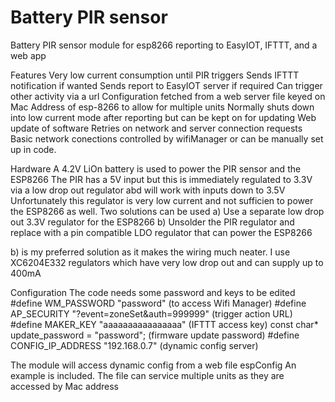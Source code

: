 # Battery PIR sensor
Battery PIR sensor module for esp8266 reporting to EasyIOT, IFTTT, and a web app

Features
Very low current consumption until PIR triggers
Sends IFTTT notification if wanted
Sends report to EasyIOT server if required
Can trigger other activity via a url
Configuration fetched from a web server file keyed on Mac Address of esp-8266 to allow for multiple units
Normally shuts down into low current mode after reporting but can be kept on for updating
Web update of software
Retries on network and server connection requests
Basic network conections controlled by wifiManager or can be manually set up in code.

Hardware
A 4.2V LiOn battery is used to power the PIR sensor and the ESP8266
The PIR has a 5V input but this is immediately regulated to 3.3V via a low drop out regulator abd will work with
inputs down to 3.5V
Unfortunately this regulator is very low current and not sufficien to power the ESP8266 as well.
Two solutions can be used 
a) Use a separate low drop out 3.3V regulator for the ESP8266
b) Unsolder the PIR regulator and replace with a pin compatible LDO regulator that can power the ESP8266

b) is my preferred solution as it makes the wiring much neater. I use XC6204E332 regulators which have very low drop out
and can supply up to 400mA

Configuration
The code needs some password and keys to be edited
#define WM_PASSWORD "password"  (to access Wifi Manager)
#define AP_SECURITY "?event=zoneSet&auth=999999" (trigger action URL)
#define MAKER_KEY "aaaaaaaaaaaaaaaa" (IFTTT access key)
const char* update_password = "password"; (firmware update password)
#define CONFIG_IP_ADDRESS  "192.168.0.7" (dynamic config server)

The module will access dynamic config from a web file espConfig
An example is included. The file can service multiple units as they are accessed by Mac address


